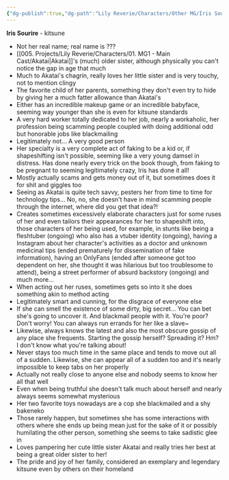```yaml
---
{"dg-publish":true,"dg-path":"Lily Reverie/Characters/Other MG/Iris Sourire.md","permalink":"/lily-reverie/characters/other-mg/iris-sourire/","created":"2024-01-20T04:34:18.335-03:00","updated":"2024-01-20T04:34:18.335-03:00"}
---
```



**Iris Sourire** - kitsune

* Not her real name; real name is ???
* [[005. Projects/Lily Reverie/Characters/01. MG1 - Main Cast/Akatai\|Akatai]]'s (much) older sister, although physically you can't notice the gap in age that much
* Much to Akatai's chagrin, really loves her little sister and is very touchy, not to mention clingy
* The favorite child of her parents, something they don't even try to hide by giving her a much fatter allowance than Akatai's
* Either has an incredible makeup game or an incredible babyface, seeming way younger than she is even for kitsune standards
* A very hard worker totally dedicated to her job, nearly a workaholic, her profession being scamming people coupled with doing additional odd but honorable jobs like blackmailing
* Legitimately not... A very good person
* Her specialty is a very complete act of faking to be a kid or, if shapeshifting isn't possible, seeming like a very young damsel in distress. Has done nearly every trick on the book though, from faking to be pregnant to seeming legitimately crazy, Iris has done it all! 
* Mostly actually scams and gets money out of it, but sometimes does it for shit and giggles too
* Seeing as Akatai is quite tech savvy, pesters her from time to time for technology tips... No, no, she doesn't have in mind scamming people through the internet, where did you get that idea?!
* Creates sometimes excessively elaborate characters just for some ruses of her and even tailors their appearances for her to shapeshift into, those characters of her being used, for example, in stunts like being a fleshtuber (ongoing) who also has a vtuber identity (ongoing), having a Instagram about her character's activities as a doctor and unknown medicinal tips (ended prematurely for dissemination of fake information), having an OnlyFans (ended after someone got too dependent on her, she thought it was hilarious but too troublesome to attend), being a street performer of absurd backstory (ongoing) and much more...
* When acting out her ruses, sometimes gets so into it she does something akin to method acting 
* Legitimately smart and cunning, for the disgrace of everyone else
* If she can smell the existence of some dirty, big secret... You can bet she's going to uncover it. And blackmail people with it. You're poor? Don't worry! You can always run errands for her like a slave~
* Likewise, always knows the latest and also the most obscure gossip of any place she frequents. Starting the gossip herself? Spreading it? Hm? I don't know what you're talking about!
* Never stays too much time in the same place and tends to move out all of a sudden. Likewise, she can appear all of a sudden too and it's nearly impossible to keep tabs on her properly
* Actually not really close to anyone else and nobody seems to know her all that well
* Even when being truthful she doesn't talk much about herself and nearly always seems somewhat mysterious
* Her two favorite toys nowadays are a cop she blackmailed and a shy bakeneko
* Those rarely happen, but sometimes she has some interactions with others where she ends up being mean just for the sake of it or possibly humilating the other person, something she seems to take sadistic glee in
* Loves pampering her cute little sister Akatai and really tries her best at being a great older sister to her!
* The pride and joy of her family, considered an exemplary and legendary kitsune even by others on their homeland